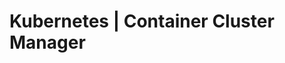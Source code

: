 
<!--
{
  "product"       : [ "kubernetes", "minikube" ],
  "is_type"       : [ "container cluster manager", "middleware service" ],
  "talks_to"      : [ "container registry", "proxy server", "container", "service discovery agents"],
  "usecase_involvement"         : [ "logging", "monitoring", "servicing requests" ] ,
  "is_by"         : "Google",
  "is_written_in" : ["Go", "C"],
  "resources"     : [
                      {
	                "title" : "homepage",
	                "url"   : "https://kubernetes.io/"
	              },
                      {
	                "title" : "wikipedia",
	                "url"   : "https://en.wikipedia.org/wiki/Kubernetes"
	              }
                    ],
  "videos": [
               {
	          "title" : "Installing Kubernetes on Ubuntu 16.04 Bare Metal",
	          "url"   : "https://www.youtube.com/watch?v=6xJwQgDnMFE"
	       },
	       {
	          "title" : "Installing Kubernetes on CentOS 7",
	          "url"   : "https://www.youtube.com/watch?v=lTyKeNRopqY"
	       }
            ]
}
-->

# Kubernetes | Container Cluster Manager

